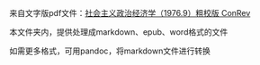 
来自文字版pdf文件：[社会主义政治经济学（1976.9）粗校版 ConRev](https://github.com/ProletRevDicta/Prolet/blob/master/Socialist%20political%20economy%20社会主义政治经济学（1976.9）粗校版%20ConRev.pdf)

本文件夹内，提供处理成markdown、epub、word格式的文件

如需更多格式，可用pandoc，将markdown文件进行转换
